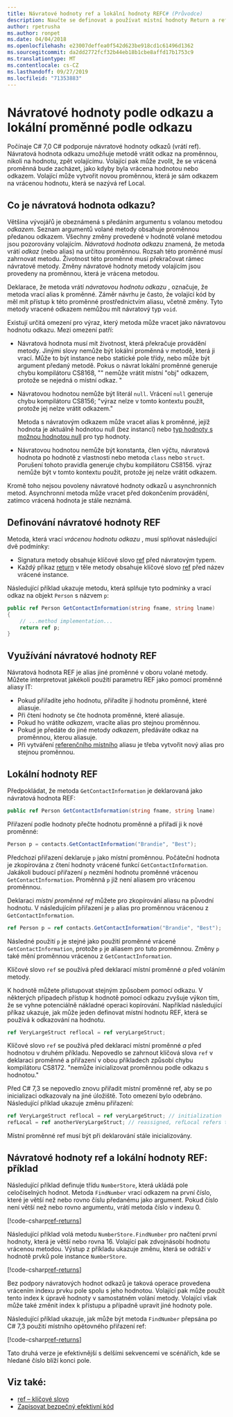 ```yaml
---
title: Návratové hodnoty ref a lokální hodnoty REFC# (Průvodce)
description: Naučte se definovat a používat místní hodnoty Return a ref ref.
author: rpetrusha
ms.author: ronpet
ms.date: 04/04/2018
ms.openlocfilehash: e23007deffea0f542d623be918cd1c61496d1362
ms.sourcegitcommit: da2dd2772fcf32b44eb18b1cbe8affd17b1753c9
ms.translationtype: MT
ms.contentlocale: cs-CZ
ms.lasthandoff: 09/27/2019
ms.locfileid: "71353883"
---
```

# <a name="ref-returns-and-ref-locals"></a>Návratové hodnoty podle odkazu a lokální proměnné podle odkazu

Počínaje C# 7,0 C# podporuje návratové hodnoty odkazů (vrátí ref). Návratová hodnota odkazu umožňuje metodě vrátit odkaz na proměnnou, nikoli na hodnotu, zpět volajícímu. Volající pak může zvolit, že se vrácená proměnná bude zacházet, jako kdyby byla vrácena hodnotou nebo odkazem. Volající může vytvořit novou proměnnou, která je sám odkazem na vrácenou hodnotu, která se nazývá ref Local.

## <a name="what-is-a-reference-return-value"></a>Co je návratová hodnota odkazu?

Většina vývojářů je obeznámená s předáním argumentu s volanou metodou *odkazem*. Seznam argumentů volané metody obsahuje proměnnou předanou odkazem. Všechny změny provedené v hodnotě volané metodou jsou pozorovány volajícím. *Návratová hodnota odkazu* znamená, že metoda vrátí *odkaz* (nebo alias) na určitou proměnnou. Rozsah této proměnné musí zahrnovat metodu. Životnost této proměnné musí překračovat rámec návratové metody. Změny návratové hodnoty metody volajícím jsou provedeny na proměnnou, která je vrácena metodou.

Deklarace, že metoda vrátí *návratovou hodnotu odkazu* , označuje, že metoda vrací alias k proměnné. Záměr návrhu je často, že volající kód by měl mít přístup k této proměnné prostřednictvím aliasu, včetně změny. Tyto metody vracené odkazem nemůžou mít návratový typ `void`.

Existují určitá omezení pro výraz, který metoda může vracet jako návratovou hodnotu odkazu. Mezi omezení patří:

- Návratová hodnota musí mít životnost, která překračuje provádění metody. Jinými slovy nemůže být lokální proměnná v metodě, která ji vrací. Může to být instance nebo statické pole třídy, nebo může být argument předaný metodě. Pokus o návrat lokální proměnné generuje chybu kompilátoru CS8168, "" nemůže vrátit místní "obj" odkazem, protože se nejedná o místní odkaz. "

- Návratovou hodnotou nemůže být literál `null`. Vrácení `null` generuje chybu kompilátoru CS8156; "výraz nelze v tomto kontextu použít, protože jej nelze vrátit odkazem."

   Metoda s návratovým odkazem může vracet alias k proměnné, jejíž hodnota je aktuálně hodnotou null (bez instancí) nebo [typ hodnoty s možnou hodnotou null](../nullable-types/index.md) pro typ hodnoty.

- Návratovou hodnotou nemůže být konstanta, člen výčtu, návratová hodnota po hodnotě z vlastnosti nebo metoda `class` nebo `struct`. Porušení tohoto pravidla generuje chybu kompilátoru CS8156. výraz nemůže být v tomto kontextu použit, protože jej nelze vrátit odkazem.

Kromě toho nejsou povoleny návratové hodnoty odkazů u asynchronních metod. Asynchronní metoda může vracet před dokončením provádění, zatímco vrácená hodnota je stále neznámá.

## <a name="defining-a-ref-return-value"></a>Definování návratové hodnoty REF

Metoda, která vrací *vrácenou hodnotu odkazu* , musí splňovat následující dvě podmínky:

- Signatura metody obsahuje klíčové slovo [ref](../../language-reference/keywords/ref.md) před návratovým typem.
- Každý příkaz [return](../../language-reference/keywords/return.md) v těle metody obsahuje klíčové slovo [ref](../../language-reference/keywords/ref.md) před název vrácené instance.

Následující příklad ukazuje metodu, která splňuje tyto podmínky a vrací odkaz na objekt `Person` s názvem `p`:

```csharp
public ref Person GetContactInformation(string fname, string lname)
{
    // ...method implementation...
    return ref p;
}
```

## <a name="consuming-a-ref-return-value"></a>Využívání návratové hodnoty REF

Návratová hodnota REF je alias jiné proměnné v oboru volané metody. Můžete interpretovat jakékoli použití parametru REF jako pomocí proměnné aliasy IT:

- Pokud přiřadíte jeho hodnotu, přiřadíte jí hodnotu proměnné, které aliasuje.
- Při čtení hodnoty se čte hodnota proměnné, které aliasuje.
- Pokud ho vrátíte *odkazem*, vracíte alias pro stejnou proměnnou.
- Pokud je předáte do jiné metody *odkazem*, předáváte odkaz na proměnnou, kterou aliasuje.
- Při vytváření [referenčního místního](#ref-locals) aliasu je třeba vytvořit nový alias pro stejnou proměnnou.

## <a name="ref-locals"></a>Lokální hodnoty REF

Předpokládat, že metoda `GetContactInformation` je deklarovaná jako návratová hodnota REF:

```csharp
public ref Person GetContactInformation(string fname, string lname)
```

Přiřazení podle hodnoty přečte hodnotu proměnné a přiřadí ji k nové proměnné:

```csharp
Person p = contacts.GetContactInformation("Brandie", "Best");
```

Předchozí přiřazení deklaruje `p` jako místní proměnnou. Počáteční hodnota je zkopírována z čtení hodnoty vrácené funkcí `GetContactInformation`. Jakákoli budoucí přiřazení `p` nezmění hodnotu proměnné vrácenou `GetContactInformation`. Proměnná `p` již není aliasem pro vrácenou proměnnou.

Deklaraci *místní proměnné ref* můžete pro zkopírování aliasu na původní hodnotu. V následujícím přiřazení je `p` alias pro proměnnou vrácenou z `GetContactInformation`.

```csharp
ref Person p = ref contacts.GetContactInformation("Brandie", "Best");
```

Následné použití `p` je stejné jako použití proměnné vrácené `GetContactInformation`, protože `p` je aliasem pro tuto proměnnou. Změny `p` také mění proměnnou vrácenou z `GetContactInformation`.

Klíčové slovo `ref` se používá před deklarací místní proměnné *a* před voláním metody. 

K hodnotě můžete přistupovat stejným způsobem pomocí odkazu. V některých případech přístup k hodnotě pomocí odkazu zvyšuje výkon tím, že se vyhne potenciálně nákladné operaci kopírování. Například následující příkaz ukazuje, jak může jeden definovat místní hodnotu REF, která se používá k odkazování na hodnotu.

```csharp
ref VeryLargeStruct reflocal = ref veryLargeStruct;
```

Klíčové slovo `ref` se používá před deklarací místní proměnné *a* před hodnotou v druhém příkladu. Nepovedlo se zahrnout klíčová slova `ref` v deklaraci proměnné a přiřazení v obou příkladech způsobí chybu kompilátoru CS8172. "nemůže inicializovat proměnnou podle odkazu s hodnotou." 

Před C# 7,3 se nepovedlo znovu přiřadit místní proměnné ref, aby se po inicializaci odkazovaly na jiné úložiště. Toto omezení bylo odebráno. Následující příklad ukazuje změnu přiřazení:

```csharp
ref VeryLargeStruct reflocal = ref veryLargeStruct; // initialization
refLocal = ref anotherVeryLargeStruct; // reassigned, refLocal refers to different storage.
```

 Místní proměnné ref musí být při deklarování stále inicializovány.

## <a name="ref-returns-and-ref-locals-an-example"></a>Návratové hodnoty ref a lokální hodnoty REF: příklad

Následující příklad definuje třídu `NumberStore`, která ukládá pole celočíselných hodnot. Metoda `FindNumber` vrací odkazem na první číslo, které je větší než nebo rovno číslu předanému jako argument. Pokud číslo není větší než nebo rovno argumentu, vrátí metoda číslo v indexu 0. 

[!code-csharp[ref-returns](../../../../samples/snippets/csharp/programming-guide/ref-returns/NumberStore.cs#1)]

Následující příklad volá metodu `NumberStore.FindNumber` pro načtení první hodnoty, která je větší nebo rovna 16. Volající pak zdvojnásobí hodnotu vrácenou metodou. Výstup z příkladu ukazuje změnu, která se odráží v hodnotě prvků pole instance `NumberStore`.

[!code-csharp[ref-returns](../../../../samples/snippets/csharp/programming-guide/ref-returns/NumberStore.cs#2)]

Bez podpory návratových hodnot odkazů je taková operace provedena vrácením indexu prvku pole spolu s jeho hodnotou. Volající pak může použít tento index k úpravě hodnoty v samostatném volání metody. Volající však může také změnit index k přístupu a případně upravit jiné hodnoty pole.  

Následující příklad ukazuje, jak může být metoda `FindNumber` přepsána po C# 7,3 použití místního opětovného přiřazení ref:

[!code-csharp[ref-returns](../../../../samples/snippets/csharp/programming-guide/ref-returns/NumberStoreUpdated.cs#1)]

Tato druhá verze je efektivnější s delšími sekvencemi ve scénářích, kde se hledané číslo blíží konci pole.

## <a name="see-also"></a>Viz také:

- [ref – klíčové slovo](../../language-reference/keywords/ref.md)
- [Zapisovat bezpečný efektivní kód](../../write-safe-efficient-code.md)
